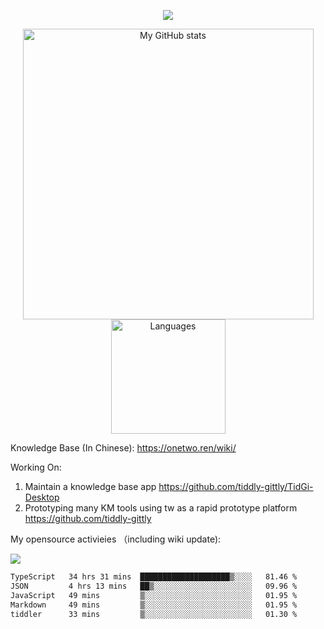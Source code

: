 <a href="https://github.com/linonetwo">
    <p align="center">
        <img src="https://github-profile-trophy.vercel.app/?username=linonetwo&column=7&theme=onedark"/>
    </p>
</a>
<a align="center" href="https://github.com/linonetwo">
  <p align="center">
    <img src="https://github-readme-stats.vercel.app/api?username=linonetwo&show_icons=true&count_private=true" alt="My GitHub stats" width="465"/>
    <img src="https://github-readme-stats.vercel.app/api/top-langs/?username=linonetwo&layout=compact&langs_count=10" alt="Languages" height="183">
  </p>
</a>

Knowledge Base (In Chinese): https://onetwo.ren/wiki/

Working On: 

1. Maintain a knowledge base app https://github.com/tiddly-gittly/TidGi-Desktop
1. Prototyping many KM tools using tw as a rapid prototype platform https://github.com/tiddly-gittly

My opensource activieies （including wiki update):

![](https://visitor-badge.glitch.me/badge?page_id=linonetwo.linonetwo)

<!--START_SECTION:waka-->

```txt
TypeScript   34 hrs 31 mins  ████████████████████▒░░░░   81.46 %
JSON         4 hrs 13 mins   ██▒░░░░░░░░░░░░░░░░░░░░░░   09.96 %
JavaScript   49 mins         ▒░░░░░░░░░░░░░░░░░░░░░░░░   01.95 %
Markdown     49 mins         ▒░░░░░░░░░░░░░░░░░░░░░░░░   01.95 %
tiddler      33 mins         ▒░░░░░░░░░░░░░░░░░░░░░░░░   01.30 %
```

<!--END_SECTION:waka-->
